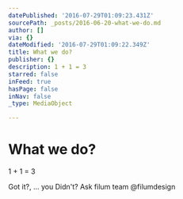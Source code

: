 ```yaml
---
datePublished: '2016-07-29T01:09:23.431Z'
sourcePath: _posts/2016-06-20-what-we-do.md
author: []
via: {}
dateModified: '2016-07-29T01:09:22.349Z'
title: What we do?
publisher: {}
description: 1 + 1 = 3
starred: false
inFeed: true
hasPage: false
inNav: false
_type: MediaObject

---
```

# What we do?

1 + 1 = 3

Got it?, ... you Didn't? Ask filum team @filumdesign